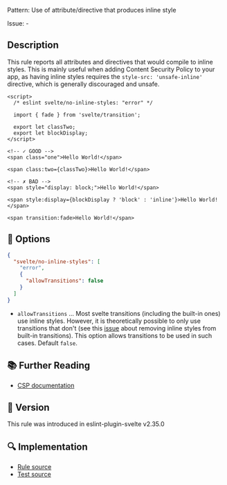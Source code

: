 Pattern: Use of attribute/directive that produces inline style

Issue: -

## Description

This rule reports all attributes and directives that would compile to inline styles. This is mainly useful when adding Content Security Policy to your app, as having inline styles requires the `style-src: 'unsafe-inline'` directive, which is generally discouraged and unsafe.

```svelte
<script>
  /* eslint svelte/no-inline-styles: "error" */

  import { fade } from 'svelte/transition';

  export let classTwo;
  export let blockDisplay;
</script>

<!-- ✓ GOOD -->
<span class="one">Hello World!</span>

<span class:two={classTwo}>Hello World!</span>

<!-- ✗ BAD -->
<span style="display: block;">Hello World!</span>

<span style:display={blockDisplay ? 'block' : 'inline'}>Hello World!</span>

<span transition:fade>Hello World!</span>
```

## :wrench: Options

```json
{
  "svelte/no-inline-styles": [
    "error",
    {
      "allowTransitions": false
    }
  ]
}
```

- `allowTransitions` ... Most svelte transitions (including the built-in ones) use inline styles. However, it is theoretically possible to only use transitions that don't (see this [issue](https://github.com/sveltejs/svelte/issues/6662) about removing inline styles from built-in transitions). This option allows transitions to be used in such cases. Default `false`.

## :books: Further Reading

- [CSP documentation](https://developer.mozilla.org/en-US/docs/Web/HTTP/CSP)

## :rocket: Version

This rule was introduced in eslint-plugin-svelte v2.35.0

## :mag: Implementation

- [Rule source](https://github.com/sveltejs/eslint-plugin-svelte/blob/main/src/rules/no-inline-styles.ts)
- [Test source](https://github.com/sveltejs/eslint-plugin-svelte/blob/main/tests/src/rules/no-inline-styles.ts)
